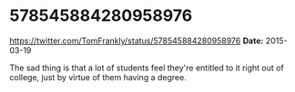 # 578545884280958976
https://twitter.com/TomFrankly/status/578545884280958976
**Date:** 2015-03-19

The sad thing is that a lot of students feel they're entitled to it right out of college, just by virtue of them having a degree.
